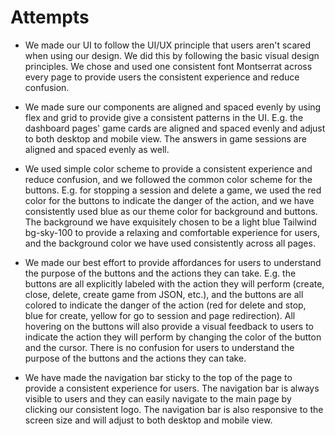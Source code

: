 # Attempts

- We made our UI to follow the UI/UX principle that users aren't scared when using our design. We did this by following the basic visual design principles. We chose and used one consistent font Montserrat across every page to provide users the consistent experience and reduce confusion.

- We made sure our components are aligned and spaced evenly by using flex and grid to provide give a consistent patterns in the UI. E.g. the dashboard pages' game cards are aligned and spaced evenly and adjust to both desktop and mobile view. The answers in game sessions are aligned and spaced evenly as well.

- We used simple color scheme to provide a consistent experience and reduce confusion, and we followed the common color scheme for the buttons. E.g. for stopping a session and delete a game, we used the red color for the buttons to indicate the danger of the action, and we have consistently used blue as our theme color for background and buttons. The background we have exquisitely chosen to be a light blue Tailwind bg-sky-100 to provide a relaxing and comfortable experience for users, and the background color we have used consistently across all pages.

- We made our best effort to provide affordances for users to understand the purpose of the buttons and the actions they can take. E.g. the buttons are all explicitly labeled with the action they will perform (create, close, delete, create game from JSON, etc.), and the buttons are all colored to indicate the danger of the action (red for delete and stop, blue for create, yellow for go to session and page redirection). All hovering on the buttons will also provide a visual feedback to users to indicate the action they will perform by changing the color of the button and the cursor. There is no confusion for users to understand the purpose of the buttons and the actions they can take.

- We have made the navigation bar sticky to the top of the page to provide a consistent experience for users. The navigation bar is always visible to users and they can easily navigate to the main page by clicking our consistent logo. The navigation bar is also responsive to the screen size and will adjust to both desktop and mobile view.
